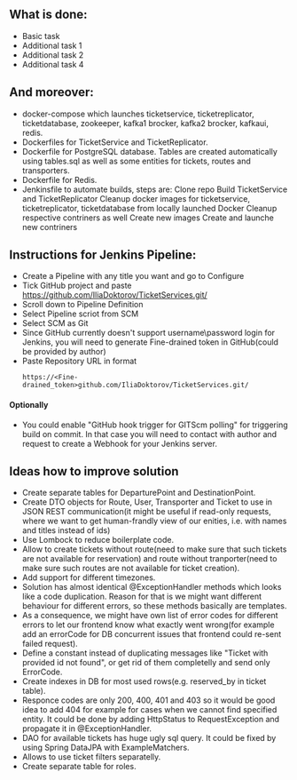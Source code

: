 ## What is done:
- Basic task
- Additional task 1
- Additional task 2
- Additional task 4

## And moreover:
- docker-compose which launches ticketservice, ticketreplicator, ticketdatabase, zookeeper, kafka1 brocker, kafka2 brocker, kafkaui, redis.
- Dockerfiles for TicketService and TicketReplicator.
- Dockerfile for PostgreSQL database. Tables are created automatically using tables.sql as well as some entities for tickets, routes and transporters.
- Dockerfile for Redis.
- Jenkinsfile to automate builds, steps are:
	Clone repo
	Build TicketService and TicketReplicator
	Cleanup docker images for ticketservice, ticketreplicator, ticketdatabase from locally launched Docker
	Cleanup respective contriners as well
	Create new images
	Create and launche new contriners

## Instructions for Jenkins Pipeline:
- Create a Pipeline with any title you want and go to Configure
- Tick GitHub project and paste https://github.com/IliaDoktorov/TicketServices.git/
- Scroll down to Pipeline Definition
- Select Pipeline scriot from SCM
- Select SCM as Git
- Since GitHub currently doesn't support username\password login for Jenkins, you will need to generate Fine-drained token in GitHub(could be provided by author)
- Paste Repository URL in format
  ```
  https://<Fine-drained_token>github.com/IliaDoktorov/TicketServices.git/
  ```
#### Optionally
- You could enable "GitHub hook trigger for GITScm polling" for triggering build on commit. In that case you will need to contact with author and request to create a Webhook for your Jenkins server.

## Ideas how to improve solution
- Create separate tables for DeparturePoint and DestinationPoint.
- Create DTO objects for Route, User, Transporter and Ticket to use in JSON REST communication(it might be useful if read-only requests, where we want to get human-frandly view of our enities, i.e. with names and titles instead of ids)
- Use Lombock to reduce boilerplate code.
- Allow to create tickets without route(need to make sure that such tickets are not available for reservation) and route without tranporter(need to make sure such routes are not available for ticket creation).
- Add support for different timezones.
- Solution has almost identical @ExceptionHandler methods which looks like a code duplication. Reason for that is we might want different behaviour for different errors, so these methods basically are templates.
- As a consequence, we might have own list of error codes for different errors to let our frontend know what exactly went wrong(for example add an errorCode for DB concurrent issues that frontend could re-sent failed request).
- Define a constant instead of duplicating messages like "Ticket with provided id not found", or get rid of them completelly and send only ErrorCode.
- Create indexes in DB for most used rows(e.g. reserved_by in ticket table).
- Responce codes are only 200, 400, 401 and 403 so it would be good idea to add 404 for example for cases when we cannot find specified entity. It could be done by adding HttpStatus to RequestException and propagate it in @ExceptionHandler.
- DAO for available tickets has huge ugly sql query. It could be fixed by using Spring DataJPA with ExampleMatchers.
- Allows to use ticket filters separatelly.
- Create separate table for roles.
